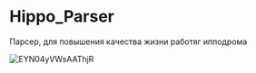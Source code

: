 # Hippo_Parser
Парсер, для повышения качества жизни работяг ипподрома 




![EYN04yVWsAAThjR](https://user-images.githubusercontent.com/70810051/156927172-2c5f9a7e-61b5-4f3d-ab87-de84c0895559.jpg)



